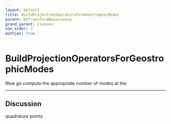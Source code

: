 ```yaml
---
layout: default
title: BuildProjectionOperatorsForGeostrophicModes
parent: WVTransformBoussinesq
grand_parent: Classes
nav_order: 3
mathjax: true
---
```


#  BuildProjectionOperatorsForGeostrophicModes

Now go compute the appropriate number of modes at the


---

## Discussion
quadrature points.
